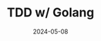 ---
title: TDD w/ Golang
description: Go Goa Gone
date: 2024-05-08
url: https://github.com/hritesh-sonawane/GoPilot
---